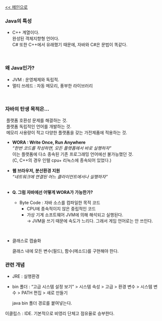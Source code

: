 [<< 메인으로](https://github.com/AtomicLiquors/Java_Wiki_Chb/blob/main/Readme.md)


### Java의 특성
- C++ 계열이다.  
 완성된 객체지향형 언어다.  
 C# 또한 C++에서 유래했기 때문에, 자바와 C#은 문법이 똑같다.

&nbsp;
### 왜 Java인가?
- JVM : 운영체제와 독립적.
- 멀티 쓰레드 : 자동 메모리, 풍부한 라이브러리
        
&nbsp;
### 자바의 탄생 목적은...
        
&nbsp;플랫폼 호환성 문제를 해결하는 것.  
&nbsp;플랫폼 독립적인 언어를 개발하는 것.  
&nbsp;메모리 사용량이 적고 다양한 플랫폼을 갖는 가전제품에 적용하는 것.
        
  - **WORA : Write Once, Run Anywhere**  
 *“한번 코드를 작성하면, 모든 플랫폼에서 바로 실행하자”*  
이는 플랫폼에 다소 종속된 기존 프로그래밍 언어에선 불가능했던 것.  
(C, C++의 경우 인텔 cpu+ 리눅스에 종속되어 있었다.)

  - **웹 브라우저, 분산환경 지원**  
*“네트워크에 연결된 어느 클라이언트에서나 실행하자”*  
&nbsp;

  - **Q. 그럼 자바에선 어떻게 WORA가 가능한가?**
    - Byte Code : 자바 소스를 컴파일한 목적 코드  
        - CPU에 종속적이지 않은 중립적인 코드  
        - 가상 기계 소프트웨어 JVM에 의해 해석되고 실행된다.  
        → JVM을 쓰기 때문에 속도가 느리다. 그래서 게임 언어로는 안 쓰인다.

&nbsp;
- 클래스로 캡슐화
        
    클래스 내에 모든 변수(필드), 함수(메소드)를 구현해야 한다.
        

### 관련 개념 

- JRE : 실행환경
- bin 폴더 : 
    “고급 시스템 설정 보기” > 시스템 속성 > 고급 > 환경 변수 > 시스템 변수 > PATH  편집 > 새로 만들기 
    
    java bin 폴더 경로를 붙여넣는다.
    
이클립스 : IDE. 기본적으로 비영리 단체고 점유율로 승부한다.
